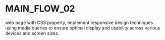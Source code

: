# MAIN_FLOW_02
 web page with CSS property, Implement responsive design techniques using media queries to ensure optimal display and usability across various devices and screen sizes.
